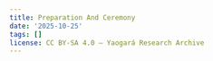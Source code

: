 ```yaml
---
title: Preparation And Ceremony
date: '2025-10-25'
tags: []
license: CC BY-SA 4.0 – Yaogará Research Archive
---
```


